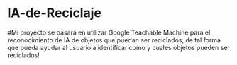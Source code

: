 # IA-de-Reciclaje
#Mi proyecto se basará en utilizar Google Teachable Machine para el reconocimiento de IA de objetos que puedan ser reciclados, de tal forma que pueda ayudar al usuario a identificar como y cuales objetos pueden ser reciclados!
